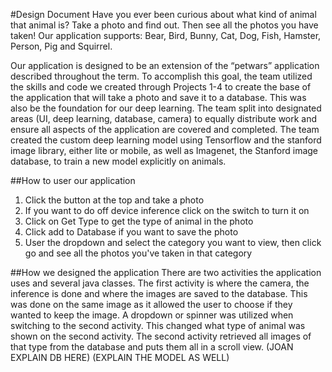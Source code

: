 #Design Document
Have you ever been curious about what kind of animal that animal is? Take a photo and find out. Then see all the photos you have taken!
Our application supports: Bear, Bird, Bunny, Cat, Dog, Fish, Hamster, Person, Pig and Squirrel.

Our application is designed to be an extension of the “petwars” application described throughout the term. 
To accomplish this goal, the team utilized the skills and code we created through Projects 1-4 to create the base of the application that will take a photo and save it to a database. This was also be the foundation for our deep learning. The team split into designated areas (UI, deep learning, database, camera) to equally distribute work and ensure all aspects of the application are covered and completed. The team created the custom deep learning model using Tensorflow and the stanford image library, either lite or mobile, as well as Imagenet, the Stanford image database, to train a new model explicitly on animals. 


##How to user our application
1. Click the button at the top and take a photo
2. If you want to do off device inference click on the switch to turn it on
3. Click on Get Type to get the type of animal in the photo
4. Click add to Database if you want to save the photo
5. User the dropdown and select the category you want to view, then click go and see all the photos you've taken in that category

##How we designed the application
There are two activities the application uses and several java classes. The first activity is where the camera, the inference is done and where the images are saved to the database. This was done on the same image as it allowed the user to choose if they wanted to keep the image. A dropdown or spinner was utilized when switching to the second activity. This changed what type of animal was shown on the second activity. The second activity retrieved all images of that type from the database and puts them all in a scroll view. 
(JOAN EXPLAIN DB HERE)
(EXPLAIN THE MODEL AS WELL)